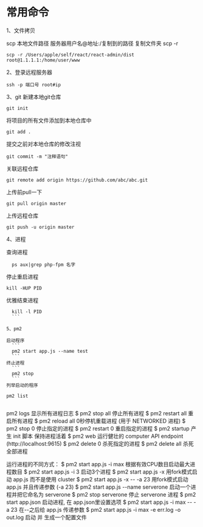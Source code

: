# 常用命令

1、文件拷贝

  scp 本地文件路径 服务器用户名@地址:/复制到的路径
  复制文件夹 scp -r
  ```
  scp -r /Users/apple/self/react/react-admin/dist root@1.1.1.1:/home/user/www
  ```

  2、登录远程服务器

```
ssh -p 端口号 root#ip
```

3、git
  新建本地git仓库
  ```
  git init
  ```
  将项目的所有文件添加到本地仓库中
  ```
  git add .
  ```
  提交之前对本地仓库的修改注视
  ```
  git commit -m "注释语句"
  ```
  关联远程仓库
  ```
  git remote add origin https://github.com/abc/abc.git
  ```
  上传前pull一下
  ```
  git pull origin master
  ```
  上传远程仓库
  ```
  git push -u origin master
  ```

4、进程

  查询进程
  ```
    ps aux|grep php-fpm 名字
  ```
  停止重启进程
  ```
  kill -HUP PID
  ```
  优雅结束进程
  ```
    kill -l PID
    ```

5、pm2

  启动程序
    ```
    pm2 start app.js --name test
    ```
  终止进程
    ```
    pm2 stop
    ```
  列举启动的程序
  ```
    pm2 list
  ```

  ```
  pm2 logs 显示所有进程日志
  $ pm2 stop all 停止所有进程
  $ pm2 restart all 重启所有进程
  $ pm2 reload all 0秒停机重载进程 (用于 NETWORKED 进程)
  $ pm2 stop 0 停止指定的进程
  $ pm2 restart 0 重启指定的进程
  $ pm2 startup 产生 init 脚本 保持进程活着
  $ pm2 web 运行健壮的 computer API endpoint (http://localhost:9615)
  $ pm2 delete 0 杀死指定的进程
  $ pm2 delete all 杀死全部进程
 
  运行进程的不同方式：
  $ pm2 start app.js -i max 根据有效CPU数目启动最大进程数目
  $ pm2 start app.js -i 3 启动3个进程
  $ pm2 start app.js -x 用fork模式启动 app.js 而不是使用 cluster
  $ pm2 start app.js -x -- -a 23 用fork模式启动 app.js 并且传递参数 (-a 23)
  $ pm2 start app.js --name serverone 启动一个进程并把它命名为 serverone
  $ pm2 stop serverone 停止 serverone 进程
  $ pm2 start app.json 启动进程, 在 app.json里设置选项
  $ pm2 start app.js -i max -- -a 23 在--之后给 app.js 传递参数
  $ pm2 start app.js -i max -e err.log -o out.log 启动 并 生成一个配置文件
  ```